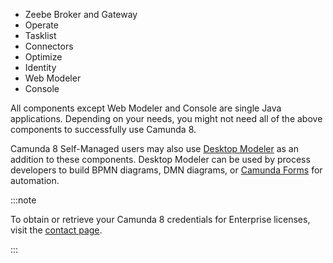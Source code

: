 ---
---

- Zeebe Broker and Gateway
- Operate
- Tasklist
- Connectors
- Optimize
- Identity
- Web Modeler
- Console

All components except Web Modeler and Console are single Java applications. Depending on your needs, you might not need all of the above components to successfully use Camunda 8.

Camunda 8 Self-Managed users may also use [Desktop Modeler](../../components/modeler/desktop-modeler/install-the-modeler.md) as an addition to these components. Desktop Modeler can be used by process developers to build BPMN diagrams, DMN diagrams, or [Camunda Forms](/components/modeler/forms/utilizing-forms.md) for automation.

:::note

To obtain or retrieve your Camunda 8 credentials for Enterprise licenses, visit the [contact page](/reference/contact.md).

:::
